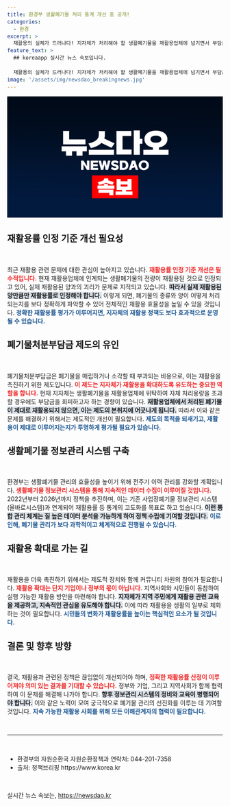 ```yaml
---
title: 환경부 생활폐기물 처리 통계 개선 중 공개!
categories:
  - 환경
excerpt: >
  재활용의 실체가 드러나다! 지자체가 처리해야 할 생활폐기물을 재활용업체에 넘기면서 부담금을 회피하고 있다는 충격적인 사실이 밝혀졌습니다. 환경부는 이를 해결하기 위해 정보관리 시스템을 구축 중입니다.
feature_text: >
  ## koreaapp 실시간 뉴스 속보입니다.

  재활용의 실체가 드러나다! 지자체가 처리해야 할 생활폐기물을 재활용업체에 넘기면서 부담금을 회피하고 있다는 충격적인 사실이 밝혀졌습니다. 환경부는 이를 해결하기 위해 정보관리 시스템을 구축 중입니다.
image: '/assets/img/newsdao_breakingnews.jpg'
---
```


<p><img src="/assets/img/newsdao_breakingnews.jpg" alt="koreaapp 속보" /></p>

<h2 data-ke-size="size26">재활용률 인정 기준 개선 필요성</h2>

<p data-ke-size="size16">&nbsp;</p>

<p>최근 재활용 관련 문제에 대한 관심이 높아지고 있습니다. <b><span style="color: #ee2323;">재활용률 인정 기준 개선은 필수적입니다.</span></b> 현재 재활용업체에 인계되는 생활폐기물의 전량이 재활용된 것으로 인정되고 있어, 실제 재활용된 양과의 괴리가 문제로 지적되고 있습니다. <b><span style="background-color: #21538527;">따라서 실제 재활용된 양만큼만 재활용률로 인정해야 합니다.</span></b> 이렇게 되면, 폐기물의 종류와 양이 어떻게 처리되는지를 보다 정확하게 파악할 수 있어 전체적인 재활용 효율성을 높일 수 있을 것입니다. <b><span style="color: #1a5490;">정확한 재활용률 평가가 이루어지면, 지자체의 재활용 정책도 보다 효과적으로 운영될 수 있습니다.</span></b> </p>

<h2 data-ke-size="size26">폐기물처분부담금 제도의 유인</h2>

<p data-ke-size="size16">&nbsp;</p>

<p>폐기물처분부담금은 폐기물을 매립하거나 소각할 때 부과되는 비용으로, 이는 재활용을 촉진하기 위한 제도입니다. <b><span style="color: #ee2323;">이 제도는 지자체가 재활용을 확대하도록 유도하는 중요한 역할을 합니다.</span></b> 현재 지자체는 생활폐기물을 재활용업체에 위탁하여 자체 처리용량을 초과할 경우에도 부담금을 회피하고자 하는 경향이 있습니다. <b><span style="background-color: #21538527;">재활용업체에서 처리된 폐기물이 제대로 재활용되지 않으면, 이는 제도의 본취지에 어긋나게 됩니다.</span></b> 따라서 이와 같은 문제를 해결하기 위해서는 제도적인 개선이 필요합니다. <b><span style="color: #1a5490;">제도의 목적을 되새기고, 재활용이 제대로 이루어지는지가 투명하게 평가될 필요가 있습니다.</span></b></p>

<h2 data-ke-size="size26">생활폐기물 정보관리 시스템 구축</h2>

<p data-ke-size="size16">&nbsp;</p>

<p>환경부는 생활폐기물 관리의 효율성을 높이기 위해 전주기 이력 관리를 강화할 계획입니다. <b><span style="color: #ee2323;">생활폐기물 정보관리 시스템을 통해 지속적인 데이터 수집이 이루어질 것입니다.</span></b> 2022년부터 2026년까지 정책을 추진하며, 이는 기존 사업장폐기물 정보관리 시스템(올바로시스템)과 연계되어 재활용률 등 통계의 고도화를 목표로 하고 있습니다. <b><span style="background-color: #21538527;">이런 통합 관리 체계는 질 높은 데이터 분석을 가능하게 하여 정책 수립에 기여할 것입니다.</span></b> <b><span style="color: #1a5490;">이로 인해, 폐기물 관리가 보다 과학적이고 체계적으로 진행될 수 있습니다.</span></b></p>

<h2 data-ke-size="size26">재활용 확대로 가는 길</h2>

<p data-ke-size="size16">&nbsp;</p>

<p>재활용을 더욱 촉진하기 위해서는 제도적 장치와 함께 커뮤니티 차원의 참여가 필요합니다. <b><span style="color: #ee2323;">재활용 확대는 단지 기업이나 정부의 몫이 아닙니다.</span></b> 지역사회와 시민들이 동참하여 실행 가능한 재활용 방안을 마련해야 합니다. <b><span style="background-color: #21538527;">지자체가 지역 주민에게 재활용 관련 교육을 제공하고, 지속적인 관심을 유도해야 합니다.</span></b> 이에 따라 재활용을 생활의 일부로 체화하는 것이 필요합니다. <b><span style="color: #1a5490;">시민들의 변화가 재활용률을 높이는 핵심적인 요소가 될 것입니다.</span></b></p>

<h2 data-ke-size="size26">결론 및 향후 방향</h2>

<p data-ke-size="size16">&nbsp;</p>

<p>결국, 재활용과 관련된 정책은 끊임없이 개선되어야 하며, <b><span style="color: #ee2323;">정확한 재활용률 산정이 이루어져야 의미 있는 결과를 기대할 수 있습니다.</span></b> 정부와 기업, 그리고 지역사회가 함께 협력하여 이 문제를 해결해 나가야 합니다. <b><span style="background-color: #21538527;">향후 정보관리 시스템의 정비와 교육이 병행되어야 합니다.</span></b> 이와 같은 노력이 모여 궁극적으로 폐기물 관리의 선진화를 이루는 데 기여할 것입니다. <b><span style="color: #1a5490;">지속 가능한 재활용 사회를 위해 모든 이해관계자의 협력이 필요합니다.</span></b></p>

<p data-ke-size="size16">&nbsp;</p>

<hr>

<p data-ke-size="size16">&nbsp;</p>

<ul>
<li>환경부의 자원순환국 자원순환정책과 연락처: 044-201-7358</li>
<li>출처: 정책브리핑 https://www.korea.kr</li>
</ul>

<p data-ke-size="size16">&nbsp;</p>
실시간 뉴스 속보는, <a href="https://newsdao.kr" rel="dofollow">https://newsdao.kr</a>


